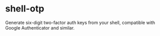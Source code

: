 shell-otp
=========

Generate six-digit two-factor auth keys from your shell, compatible with Google Authenticator and similar.
